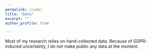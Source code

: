 ```yaml
---
permalink: /code/
title: "Data"
excerpt: ""
author_profile: true

---
```

 
Most of my research relies on hand-collected data. Because of GDPR-induced uncertainty, I do not make public any data at the moment.
